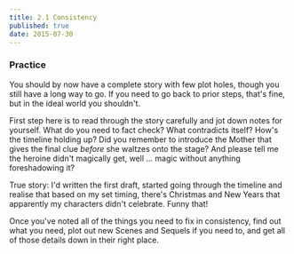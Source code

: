 ```yaml
---
title: 2.1 Consistency
published: true
date: 2015-07-30
---
```


### Practice
You should by now have a complete story with few plot holes, though you still have a long way to go. If you need to go back to prior steps, that's fine, but in the ideal world you shouldn't.

First step here is to read through the story carefully and jot down notes for yourself. What do you need to fact check? What contradicts itself? How's the timeline holding up? Did you remember to introduce the Mother that gives the final clue *before* she waltzes onto the stage? And please tell me the heroine didn't magically get, well ... magic without anything foreshadowing it?

True story: I'd written the first draft, started going through the timeline and realise that based on my set timing, there's Christmas and New Years that apparently my characters didn't celebrate. Funny that!

Once you've noted all of the things you need to fix in consistency, find out what you need, plot out new Scenes and Sequels if you need to, and get all of those details down in their right place.
